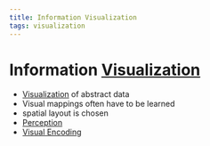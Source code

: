 ```yaml
---
title: Information Visualization
tags: visualization
---
```


# Information [Visualization](Visualization)
- [Visualization](Visualization) of abstract data
- Visual mappings often have to be learned
- spatial layout is chosen
- [Perception](Perception.md)
- [Visual Encoding](Visual%20Encoding.md)
































































































